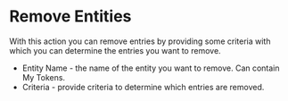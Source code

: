 # Remove Entities

With this action you can remove entries by providing some criteria with which you can determine the entries you want to remove.

* Entity Name - the name of the entity you want to remove. Can contain My Tokens.
* Criteria - provide criteria to determine which entries are removed.